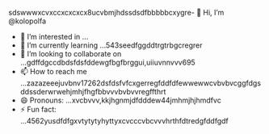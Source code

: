 sdswwwxcvxccxcxcxcx8ucvbmjhdssdsdfbbbbbcxygre- 👋 Hi, I’m @kolopolfa
- 👀 I’m interested in ...
- 🌱 I’m currently learning ...543seedfggddtrgtrbgcregrer
- 💞️ I’m looking to collaborate on ...gdffdgccdbdsfdsfddewgfbgfbrggui,uiiuvnnvvv695
- 📫 How to reach me ...zazazeeejuvbnv17262dsfdsfvfcxgerregfddfdfewwewwcvbvbvcggfdgsddssderwrwehjmhjfhgfbbvvvbvbvvregffthrt
- 😄 Pronouns: ...xvcbvvv,kkjhgnmjdfdddew44jmhmjhjhmdfvc
- ⚡ Fun fact: ...4562yusdfdfgxvtytytyhyttyxcvcccvbcvvvhrthfdtredgfddfgdf
<!---bvfv15sddsj,kj,kerxvcfsscgcfewfdscds
kolopolfa/kolopolfa is a ✨ special ✨ repository bdsrwefecause its `README.md` (this file) appears on your GitHub profile.564552wrddhjmhjmhjd
You can click the Preview link to take a look at your changes.543hnjmmjjmkui36363gbfnhbvcccccv
wrewfhhgngh
dbg
hhhhgghyhyh
